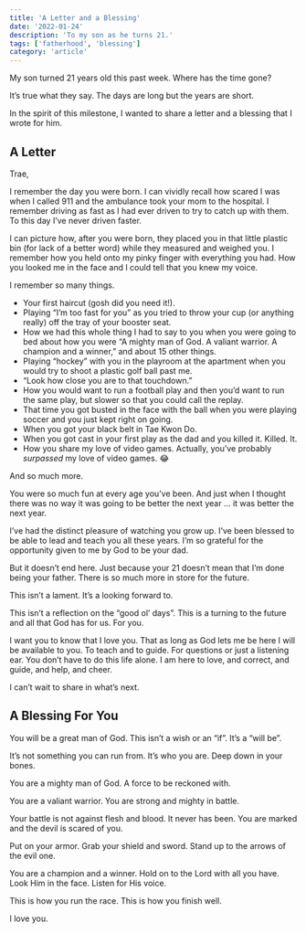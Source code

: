 ```yaml
---
title: 'A Letter and a Blessing'
date: '2022-01-24'
description: 'To my son as he turns 21.'
tags: ['fatherhood', 'blessing']
category: 'article'
---
```


My son turned 21 years old this past week. Where has the time gone?

It’s true what they say. The days are long but the years are short.

In the spirit of this milestone, I wanted to share a letter and a blessing that I wrote for him.

## A Letter

Trae,

I remember the day you were born. I can vividly recall how scared I was when I called 911 and the ambulance took your mom to the hospital. I remember driving as fast as I had ever driven to try to catch up with them. To this day I’ve never driven faster.

I can picture how, after you were born, they placed you in that little plastic bin (for lack of a better word) while they measured and weighed you. I remember how you held onto my pinky finger with everything you had. How you looked me in the face and I could tell that you knew my voice.

I remember so many things.

- Your first haircut (gosh did you need it!).
- Playing “I’m too fast for you” as you tried to throw your cup (or anything really) off the tray of your booster seat.
- How we had this whole thing I had to say to you when you were going to bed about how you were “A mighty man of God. A valiant warrior. A champion and a winner,” and about 15 other things.
- Playing “hockey” with you in the playroom at the apartment when you would try to shoot a plastic golf ball past me.
- “Look how close you are to that touchdown.”
- How you would want to run a football play and then you’d want to run the same play, but slower so that you could call the replay.
- That time you got busted in the face with the ball when you were playing soccer and you just kept right on going.
- When you got your black belt in Tae Kwon Do.
- When you got cast in your first play as the dad and you killed it. Killed. It.
- How you share my love of video games. Actually, you’ve probably _surpassed_ my love of video games. 😂

And so much more.

You were so much fun at every age you’ve been. And just when I thought there was no way it was going to be better the next year … it was better the next year.

I’ve had the distinct pleasure of watching you grow up. I’ve been blessed to be able to lead and teach you all these years. I’m so grateful for the opportunity given to me by God to be your dad.

But it doesn’t end here. Just because your 21 doesn’t mean that I’m done being your father. There is so much more in store for the future.

This isn’t a lament. It’s a looking forward to.

This isn’t a reflection on the “good ol’ days”. This is a turning to the future and all that God has for us. For you.

I want you to know that I love you. That as long as God lets me be here I will be available to you. To teach and to guide. For questions or just a listening ear. You don’t have to do this life alone. I am here to love, and correct, and guide, and help, and cheer.

I can’t wait to share in what’s next.

## A Blessing For You

You will be a great man of God.
This isn’t a wish or an “if”. It’s a “will be”.

It’s not something you can run from.
It’s who you are. Deep down in your bones.

You are a mighty man of God.
A force to be reckoned with.

You are a valiant warrior.
You are strong and mighty in battle.

Your battle is not against flesh and blood. It never has been.
You are marked and the devil is scared of you.

Put on your armor. Grab your shield and sword.
Stand up to the arrows of the evil one.

You are a champion and a winner.
Hold on to the Lord with all you have. Look Him in the face. Listen for His voice.

This is how you run the race.
This is how you finish well.

I love you.
